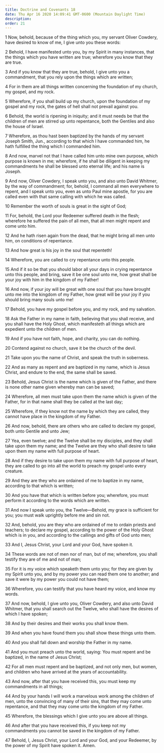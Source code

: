 ```yaml
---
title: Doctrine and Covenants 18
date: Thu Apr 16 2020 14:09:41 GMT-0600 (Mountain Daylight Time)
description: 
order: 21
---
```


<p>
  1 Now, behold, because of the thing which you, my servant Oliver Cowdery, have
  desired to know of me, I give unto you these words:
</p>
<p>
  2 Behold, I have manifested unto you, by my Spirit in many instances, that the
  things which you have written are true; wherefore you know that they are true.
</p>
<p>
  3 And if you know that they are true, behold, I give unto you a commandment,
  that you rely upon the things which are written;
</p>
<p>
  4 For in them are all things written concerning the foundation of my church,
  my gospel, and my rock.
</p>
<p>
  5 Wherefore, if you shall build up my church, upon the foundation of my gospel
  and my rock, the gates of hell shall not prevail against you.
</p>
<p>
  6 Behold, the world is ripening in iniquity; and it must needs be that the
  children of men are stirred up unto repentance, both the Gentiles and also the
  house of Israel.
</p>
<p>
  7 Wherefore, as thou hast been baptized by the hands of my servant Joseph
  Smith, Jun., according to that which I have commanded him, he hath fulfilled
  the thing which I commanded him.
</p>
<p>
  8 And now, marvel not that I have called him unto mine own purpose, which
  purpose is known in me; wherefore, if he shall be diligent in keeping my
  commandments he shall be blessed unto eternal life; and his name is Joseph.
</p>
<p>
  9 And now, Oliver Cowdery, I speak unto you, and also unto David Whitmer, by
  the way of commandment; for, behold, I command all men everywhere to repent,
  and I speak unto you, even as unto Paul mine apostle, for you are called even
  with that same calling with which he was called.
</p>
<p>10 Remember the worth of souls is great in the sight of God;</p>
<p>
  11 For, behold, the Lord your Redeemer suffered death in the flesh; wherefore
  he suffered the pain of all men, that all men might repent and come unto him.
</p>
<p>
  12 And he hath risen again from the dead, that he might bring all men unto
  him, on conditions of repentance.
</p>
<p>13 And how great is his joy in the soul that repenteth!</p>
<p>14 Wherefore, you are called to cry repentance unto this people.</p>
<p>
  15 And if it so be that you should labor all your days in crying repentance
  unto this people, and bring, save it be one soul unto me, how great shall be
  your joy with him in the kingdom of my Father!
</p>
<p>
  16 And now, if your joy will be great with one soul that you have brought unto
  me into the kingdom of my Father, how great will be your joy if you should
  bring many souls unto me!
</p>
<p>17 Behold, you have my gospel before you, and my rock, and my salvation.</p>
<p>
  18 Ask the Father in my name in faith, believing that you shall receive, and
  you shall have the Holy Ghost, which manifesteth all things which are
  expedient unto the children of men.
</p>
<p>19 And if you have not faith, hope, and charity, you can do nothing.</p>
<p>20 Contend against no church, save it be the church of the devil.</p>
<p>21 Take upon you the name of Christ, and speak the truth in soberness.</p>
<p>
  22 And as many as repent and are baptized in my name, which is Jesus Christ,
  and endure to the end, the same shall be saved.
</p>
<p>
  23 Behold, Jesus Christ is the name which is given of the Father, and there is
  none other name given whereby man can be saved;
</p>
<p>
  24 Wherefore, all men must take upon them the name which is given of the
  Father, for in that name shall they be called at the last day;
</p>
<span></span>
<p>
  25 Wherefore, if they know not the name by which they are called, they cannot
  have place in the kingdom of my Father.
</p>
<p>
  26 And now, behold, there are others who are called to declare my gospel, both
  unto Gentile and unto Jew;
</p>
<p>
  27 Yea, even twelve; and the Twelve shall be my disciples, and they shall take
  upon them my name; and the Twelve are they who shall desire to take upon them
  my name with full purpose of heart.
</p>
<p>
  28 And if they desire to take upon them my name with full purpose of heart,
  they are called to go into all the world to preach my gospel unto every
  creature.
</p>
<p>
  29 And they are they who are ordained of me to baptize in my name, according
  to that which is written;
</p>
<p>
  30 And you have that which is written before you; wherefore, you must perform
  it according to the words which are written.
</p>
<p>
  31 And now I speak unto you, the Twelve&#x2014;Behold, my grace is sufficient
  for you; you must walk uprightly before me and sin not.
</p>
<p>
  32 And, behold, you are they who are ordained of me to ordain priests and
  teachers; to declare my gospel, according to the power of the Holy Ghost which
  is in you, and according to the callings and gifts of God unto men;
</p>
<p>33 And I, Jesus Christ, your Lord and your God, have spoken it.</p>
<p>
  34 These words are not of men nor of man, but of me; wherefore, you shall
  testify they are of me and not of man;
</p>
<p>
  35 For it is my voice which speaketh them unto you; for they are given by my
  Spirit unto you, and by my power you can read them one to another; and save it
  were by my power you could not have them;
</p>
<p>
  36 Wherefore, you can testify that you have heard my voice, and know my words.
</p>
<p>
  37 And now, behold, I give unto you, Oliver Cowdery, and also unto David
  Whitmer, that you shall search out the Twelve, who shall have the desires of
  which I have spoken;
</p>
<p>38 And by their desires and their works you shall know them.</p>
<p>39 And when you have found them you shall show these things unto them.</p>
<p>40 And you shall fall down and worship the Father in my name.</p>
<p>
  41 And you must preach unto the world, saying: You must repent and be
  baptized, in the name of Jesus Christ;
</p>
<p>
  42 For all men must repent and be baptized, and not only men, but women, and
  children who have arrived at the years of accountability.
</p>
<p>
  43 And now, after that you have received this, you must keep my commandments
  in all things;
</p>
<p>
  44 And by your hands I will work a marvelous work among the children of men,
  unto the convincing of many of their sins, that they may come unto repentance,
  and that they may come unto the kingdom of my Father.
</p>
<p>45 Wherefore, the blessings which I give unto you are above all things.</p>
<p>
  46 And after that you have received this, if you keep not my commandments you
  cannot be saved in the kingdom of my Father.
</p>
<p>
  47 Behold, I, Jesus Christ, your Lord and your God, and your Redeemer, by the
  power of my Spirit have spoken it. Amen.
</p>
